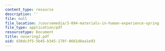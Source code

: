 ```yaml
---
content_type: resource
description: ''
file: null
file_location: /coursemedia/3-094-materials-in-human-experience-spring-2004/d36dc3f55b45b345178f8661d8aa1e93_nosering2.pdf
file_type: application/pdf
resourcetype: Document
title: nosering2.pdf
uid: d36dc3f5-5b45-b345-178f-8661d8aa1e93
---
```

